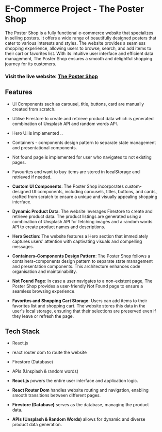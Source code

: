 # E-Commerce Project - The Poster Shop

The Poster Shop is a fully functional e-commerce website that specializes in selling posters. It offers a wide range of beautifully designed posters that cater to various interests and styles. The website provides a seamless shopping experience, allowing users to browse, search, and add items to their cart or favorites list. With its intuitive user interface and efficient data management, The Poster Shop ensures a smooth and delightful shopping journey for its customers.

### Visit the live website: [The Poster Shop](https://thepostershop.netlify.app/)

## Features

- UI Components such as carousel, title, buttons, card are manually created from scratch.
- Utilise Firestore to create and retrieve product data which is generated combination of Unsplash API and random words API.
- Hero UI is implamented ..
- Containers - components design pattern to separate state management and presentational components.
- Not found page is implemented for user who navigates to not existing pages.
- Favourites and want to buy items are stored in localStorage and retrieved if needed.

- **Custom UI Components**: The Poster Shop incorporates custom-designed UI components, including carousels, titles, buttons, and cards, crafted from scratch to ensure a unique and visually appealing shopping interface.
- **Dynamic Product Data**: The website leverages Firestore to create and retrieve product data. The product listings are generated using a combination of Unsplash API for fetching images and a random words API to create product names and descriptions.
- **Hero Section**: The website features a Hero section that immediately captures users' attention with captivating visuals and compelling messages.
- **Containers-Components Design Pattern**: The Poster Shop follows a containers-components design pattern to separate state management and presentation components. This architecture enhances code organisation and maintainability.
- **Not Found Page**: In case a user navigates to a non-existent page, The Poster Shop provides a user-friendly Not Found page to ensure a seamless browsing experience.
- **Favorites and Shopping Cart Storage**: Users can add items to their favorites list and shopping cart. The website stores this data in the user's local storage, ensuring that their selections are preserved even if they leave or refresh the page.

## Tech Stack

- React.js
- react router dom to route the website
- Firestore (Database)
- APIs (Unsplash & random words)

- **React.js** powers the entire user interface and application logic.
- **React Router Dom** handles website routing and navigation, enabling smooth transitions between different pages.
- **Firestore (Database)** serves as the database, managing the product data.
- **APIs (Unsplash & Random Words)** allows for dynamic and diverse product data generation.
